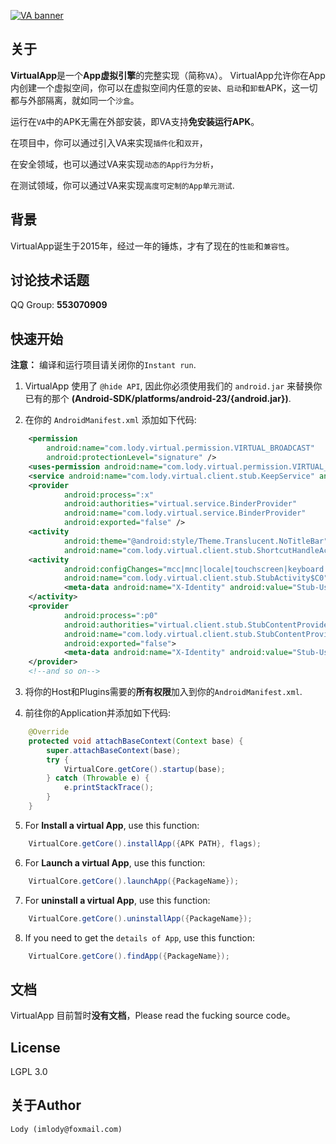 [![VA banner](https://raw.githubusercontent.com/asLody/VirtualApp/master/banner.png)](https://github.com/asLody/VirtualApp)

关于
---
**VirtualApp**是一个**App虚拟引擎**的完整实现（简称`VA`）。
VirtualApp允许你在App内创建一个虚拟空间，你可以在虚拟空间内任意的`安装`、`启动`和`卸载`APK，这一切都与外部隔离，就如同一个`沙盒`。

运行在`VA`中的APK无需在外部安装，即VA支持**免安装运行APK**。

在项目中，你可以通过引入VA来实现`插件化`和`双开`，

在安全领域，也可以通过VA来实现`动态的App行为分析`，

在测试领域，你可以通过VA来实现`高度可定制的App单元测试`.

背景
---

VirtualApp诞生于2015年，经过一年的锤炼，才有了现在的`性能`和`兼容性`。

讨论技术话题
----------

QQ Group: **553070909**

快速开始
------

**注意：** 编译和运行项目请关闭你的`Instant run`.

1. VirtualApp 使用了 `@hide API`, 
因此你必须使用我们的 `android.jar` 来替换你已有的那个 **(Android-SDK/platforms/android-23/{android.jar})**. 

2. 在你的 `AndroidManifest.xml` 添加如下代码:
```xml
    <permission
        android:name="com.lody.virtual.permission.VIRTUAL_BROADCAST"
        android:protectionLevel="signature" />
    <uses-permission android:name="com.lody.virtual.permission.VIRTUAL_BROADCAST" />
    <service android:name="com.lody.virtual.client.stub.KeepService" android:process=":x"/>
    <provider
            android:process=":x"
            android:authorities="virtual.service.BinderProvider"
            android:name="com.lody.virtual.service.BinderProvider"
            android:exported="false" />
    <activity
            android:theme="@android:style/Theme.Translucent.NoTitleBar"
            android:name="com.lody.virtual.client.stub.ShortcutHandleActivity" android:exported="true"/>        
    <activity
            android:configChanges="mcc|mnc|locale|touchscreen|keyboard|keyboardHidden|navigation|orientation|screenLayout|uiMode|screenSize|smallestScreenSize|fontScale"
            android:name="com.lody.virtual.client.stub.StubActivity$C0" android:process=":p0" >
            <meta-data android:name="X-Identity" android:value="Stub-User"/>
    </activity>
    <provider
            android:process=":p0"
            android:authorities="virtual.client.stub.StubContentProvider0"
            android:name="com.lody.virtual.client.stub.StubContentProvider$C0"
            android:exported="false">
            <meta-data android:name="X-Identity" android:value="Stub-User"/>
    </provider>
    <!--and so on-->
```
3. 将你的Host和Plugins需要的**所有权限**加入到你的`AndroidManifest.xml`.

4. 前往你的Application并添加如下代码:
```java
    @Override
    protected void attachBaseContext(Context base) {
        super.attachBaseContext(base);
        try {
            VirtualCore.getCore().startup(base);
        } catch (Throwable e) {
            e.printStackTrace();
        }
    }
```

5. For **Install a virtual App**, use this function:
```java
    VirtualCore.getCore().installApp({APK PATH}, flags);
```

6. For **Launch a virtual App**, use this function:
```java
    VirtualCore.getCore().launchApp({PackageName});
```

7. For **uninstall a virtual App**, use this function:
```java
    VirtualCore.getCore().uninstallApp({PackageName});
```

8. If you need to get the `details of App`, use this function:
```java
    VirtualCore.getCore().findApp({PackageName});
```


文档
-------------

VirtualApp 目前暂时**没有文档**，Please read the fucking source code。

License
-------
LGPL 3.0

关于Author
------------

    Lody (imlody@foxmail.com)
